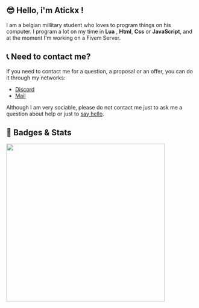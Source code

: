 ## 😎 Hello, i'm Atickx !
I am a belgian millitary student who loves to program things on his computer. 
I program a lot on my time in **Lua** , **Html**, **Css** or **JavaScript**, and at the moment I'm working on a Fivem Server.
<br/>

## 📞 Need to contact me?
If you need to contact me for a question, a proposal or an offer, you can do it through my networks:
- [Discord](https://discord.gg/)
- [Mail](mailto:atickx@outlook.fr)

Although I am very sociable, please do not contact me just to ask me a question about help or just to [say hello](https://nohello.net/).
## 🦅 Badges & Stats
<p align="left">
 <img width="420" src=https://github-readme-stats.vercel.app/api?username=Atickxxx&count_private=true&show_icons=true&title_color=dc143c&text_color=ffffff&icon_color=dc143c&hide_border=true&bg_color=282a36&layout=compact&hide_title=false&hide_rank=false>



<!--
**Atickxxx/Atickxxx** is a ✨ _special_ ✨ repository because its `README.md` (this file) appears on your GitHub profile.

Here are some ideas to get you started:

- 🔭 I’m currently working on ...
- 👯 I’m looking to collaborate on ...
- 🤔 I’m looking for help with ...
- 💬 Ask me about ...
- 😄 Pronouns: ...
- ⚡ Fun fact: ...
-->
